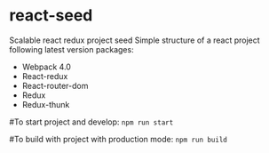 # react-seed
Scalable react redux project seed
Simple structure of a react project following latest version packages:
- Webpack 4.0
- React-redux 
- React-router-dom
- Redux
- Redux-thunk

#To start project and develop: `npm run start`

#To build with project with production mode: `npm run build`
